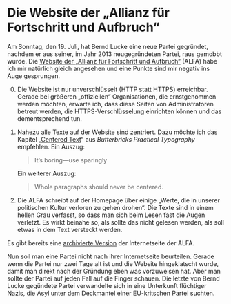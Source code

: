 # Die Website der „Allianz für Fortschritt und Aufbruch“

Am Sonntag, den 19. Juli, hat Bernd Lucke eine neue Partei gegründet, nachdem
er aus seiner, im Jahr 2013 neugegründeten Partei, raus gemobbt wurde.  Die
[Website der „Allianz für Fortschritt und Aufbruch“][alfa] (ALFA) habe ich mir
natürlich gleich angesehen und eine Punkte sind mir negativ ins Auge
gesprungen.

0. Die Website ist nur unverschlüsselt (HTTP statt HTTPS) erreichbar. Gerade
   bei größeren „offiziellen“ Organisationen, die ernstgenommen werden
   möchten, erwarte ich, dass diese Seiten von Administratoren betreut werden,
   die HTTPS-Verschlüsselung einrichten können und das dementsprechend tun.

1. Nahezu alle Texte auf der Website sind zentriert. Dazu möchte ich das
   Kapitel „[Centered Text][centered]“ aus *Butterbricks Practical Typography*
   empfehlen. Ein Auszug:

   > It’s boring—use sparingly

   Ein weiterer Auszug:

   > Whole paragraphs should never be centered.

2. Die ALFA schreibt auf der Homepage über einige „Werte, die in unserer
   politischen Kultur verloren zu gehen drohen“. Die Texte sind in einem
   hellen Grau verfasst, so dass man sich beim Lesen fast die Augen verletzt.
   Es wirkt beinahe so, als sollte das nicht gelesen werden, als soll etwas in
   dem Text versteckt werden.

Es gibt bereits eine [archivierte Version][archiv] der Internetseite der ALFA.

Nun soll man eine Partei nicht nach ihrer Internetseite beurteilen. Gerade
wenn die Partei nur zwei Tage alt ist und die Website hingeklatscht wurde,
damit man direkt nach der Gründung eben was vorzuweisen hat. Aber man sollte
der Partei auf jeden Fall auf die Finger schauen. Die letzte von Bernd Lucke
gegündete Partei verwandelte sich in eine Unterkunft flüchtiger Nazis, die
Asyl unter dem Deckmantel einer EU-kritschen Partei suchten.


[alfa]: http://alfa-partei.de/
  "Die Internetseite der „Allianz für Fortschritt und Aufbau“."

[centered]: http://practicaltypography.com/centered-text.html
  "Ein wunderbares Typografie-Buch über zentrierten Text."

[archiv]: https://web.archive.org/web/20150720081336/http://alfa-partei.de/
  "Die Website der ALFA, wie sie am morgen des 20. Juli 2015 aussah."
